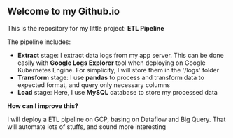 ## Welcome to my Github.io
This is the repository for my little project: **ETL Pipeline**

The pipeline includes:
- **Extract** stage: I extract data logs from my app server. This can be done easily with **Google Logs Explorer** tool when deploying on Google Kubernetes Engine. For simplicity, I will store them in the '/logs' folder
- **Transform** stage: I use **pandas** to process and transform data to expected format, and query only necessary columns
- **Load** stage: Here, I use **MySQL** database to store my processed data

**How can I improve this?**

I will deploy a ETL pipeline on GCP, basing on Dataflow and Big Query. That will automate lots of stuffs, and sound more interesting


